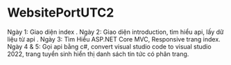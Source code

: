# WebsitePortUTC2

Ngày 1: Giao diện index .
Ngày 2: Giao diện introduction, tìm hiểu api, lấy dữ liệu từ api .
Ngày 3: Tìm Hiểu ASP.NET Core MVC, Responsive trang index.
Ngày 4 & 5: Gọi api bằng c#, convert visual studio code to visual studio 2022, trang tuyển sinh hiển thị danh sách tin tức có phân trang.
